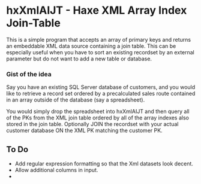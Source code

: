 # hxXmlAIJT - Haxe XML Array Index Join-Table
This is a simple program that accepts an array of primary keys and returns an embeddable XML data source containing a join table.
This can be especially useful when you have to sort an existing recordset by an external parameter but do not want to add a new table or database.

### Gist of the idea
Say you have an existing SQL Server database of customers, and you would like to retrieve a record set ordered by a precalculated sales route contained in an array outside of the database (say a spreadsheet).

You would simply drop the spreadsheet into hxXmlAIJT and then query all of the PKs from the XML join table ordered by all of the array indexes also stored in the join table. Optionally JOIN the recordset with your actual customer database ON the XML PK matching the customer PK.

## To Do
- Add regular expression formatting so that the Xml datasets look decent.
- Allow additional columns in input.
- 
